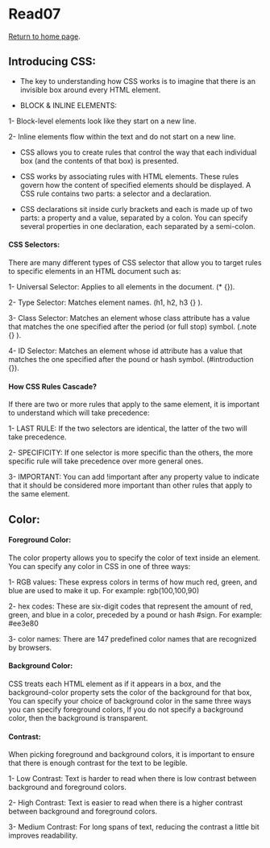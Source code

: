 # Read07 

[Return to home page](https://momansi96.github.io/reading-notes/).

## Introducing CSS: 

- The key to understanding how CSS works is to imagine that there is an invisible box around every HTML element.

- BLOCK & INLINE ELEMENTS: 

 1- Block-level elements look like they start on a new line.

 2- Inline elements flow within the text and do not start on a new line. 

- CSS allows you to create rules that control the way that each individual box (and the contents of that box) is presented.

- CSS works by associating rules with HTML elements. These rules govern how the content of specified elements should be displayed. A CSS rule contains two parts: a selector and a declaration.

- CSS declarations sit inside curly brackets and each is made up of two parts: a property and a value, separated by a colon. You can specify several properties in one  declaration, each separated by a semi-colon. 


#### CSS Selectors: 

There are many different types of CSS selector that allow you to target rules to specific elements in an HTML document such as: 

1- Universal Selector: Applies to all elements in the
document. (* {}).

2- Type Selector: Matches element names. (h1, h2, h3 {} ). 

3- Class Selector: Matches an element whose class attribute has a value that matches the one specified after the period (or full stop) symbol. (.note {} ). 

4- ID Selector: Matches an element whose id attribute has a value that matches the one specified after the pound or hash symbol.  (#introduction {}). 


#### How CSS Rules Cascade? 

If there are two or more rules that apply to the same element, it is important to understand which will take precedence: 

1- LAST RULE: If the two selectors are identical, the latter of the two will take precedence.

2- SPECIFICITY: If one selector is more specific than the others, the more specific rule will take precedence over more general ones. 

3- IMPORTANT: You can add !important after any property value to indicate that it should be considered more important than other rules that apply to the same element.


## Color: 


#### Foreground Color: 

The color property allows you to specify the color of text inside an element. You can specify any color in CSS in one of three ways:

1- RGB values: These express colors in terms of how much red, green, and blue are used to make it up. For example: rgb(100,100,90)
 
2- hex codes: These are six-digit codes that represent the amount of red, green, and blue in a color, preceded by a pound or hash #sign. For example: #ee3e80

3- color names: There are 147 predefined color names that are recognized by browsers.

#### Background Color: 

CSS treats each HTML element as if it appears in a box, and the background-color property sets the color of the background for that box, You can specify your choice of
background color in the same three ways you can specify
foreground colors, If you do not specify a background color, then the background is transparent. 

#### Contrast: 

When picking foreground and background colors, it is important to ensure that there is enough contrast for the text to be legible.

1- Low Contrast: Text is harder to read when there is low contrast between background and foreground colors. 

2- High Contrast: Text is easier to read when there is a higher contrast between background and foreground colors.

3- Medium Contrast: For long spans of text, reducing the contrast a little bit improves readability.




